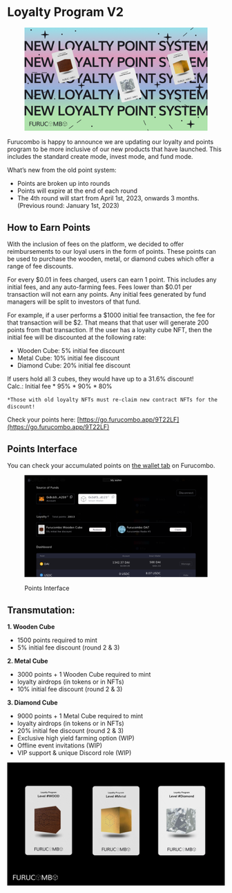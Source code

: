 # Loyalty Program V2

<figure><img src="../.gitbook/assets/1_CNkHkovZBRmuCxTKtgbrEQ.png" alt=""><figcaption></figcaption></figure>

Furucombo is happy to announce we are updating our loyalty and points program to be more inclusive of our new products that have launched. This includes the standard create mode, invest mode, and fund mode.

What’s new from the old point system:

* Points are broken up into rounds
* Points will expire at the end of each round
* The 4th round will start from April 1st, 2023, onwards 3 months. (Previous round: January 1st, 2023)

## **How to Earn Points**

With the inclusion of fees on the platform, we decided to offer reimbursements to our loyal users in the form of points. These points can be used to purchase the wooden, metal, or diamond cubes which offer a range of fee discounts.

For every $0.01 in fees charged, users can earn 1 point. This includes any initial fees, and any auto-farming fees. Fees lower than $0.01 per transaction will not earn any points. Any initial fees generated by fund managers will be split to investors of that fund.

For example, if a user performs a $1000 initial fee transaction, the fee for that transaction will be $2. That means that that user will generate 200 points from that transaction. If the user has a loyalty cube NFT, then the initial fee will be discounted at the following rate:

* Wooden Cube: 5% initial fee discount&#x20;
* Metal Cube: 10% initial fee discount&#x20;
* Diamond Cube: 20% initial fee discount

If users hold all 3 cubes, they would have up to a 31.6% discount!\
Calc.: Initial fee \* 95% \* 90% \* 80%

```
*Those with old loyalty NFTs must re-claim new contract NFTs for the discount!
```

Check your points here: [https://go.furucombo.app/9T22LF](https://go.furucombo.app/9T22LF)

## Points Interface <a href="#6e6c" id="6e6c"></a>

You can check your accumulated points on [the wallet tab](https://go.furucombo.app/pANu4B) on Furucombo.

<figure><img src="../.gitbook/assets/0_Dz74CsK2v9OPz8py.png" alt=""><figcaption><p>Points Interface</p></figcaption></figure>

## Transmutation: <a href="#4b20" id="4b20"></a>

**1. Wooden Cube**

* 1500 points required to mint
* 5% initial fee discount (round 2 & 3)

**2. Metal Cube**

* 3000 points + 1 Wooden Cube required to mint&#x20;
* loyalty airdrops (in tokens or in NFTs)&#x20;
* 10% initial fee discount (round 2 & 3)

**3. Diamond Cube**

* 9000 points + 1 Metal Cube required to mint
* loyalty airdrops (in tokens or in NFTs)
* 20% initial fee discount (round 2 & 3)
* Exclusive high yield farming option (WIP)
* Offline event invitations (WIP)
* VIP support & unique Discord role (WIP)

![Furucombo cube NFTs](<../.gitbook/assets/NFT cubes.png>)

